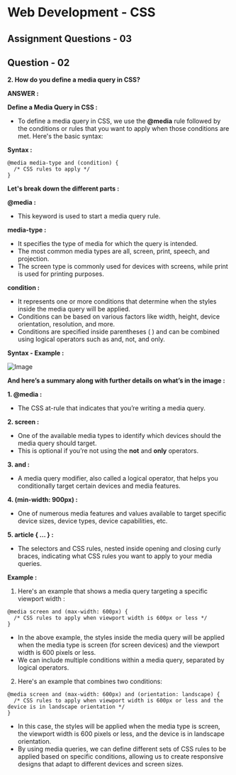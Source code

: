# **Web Development - CSS**
## **Assignment Questions - 03**
## **Question - 02**

**2. How do you define a media query in CSS?**

**ANSWER :**

**Define a Media Query in CSS :**

- To define a media query in CSS, we use the **@media** rule followed by the conditions or rules that you want to apply when those conditions are met. Here's the basic syntax:

**Syntax :**

```
@media media-type and (condition) {
  /* CSS rules to apply */
}
```

**Let's break down the different parts :**

**@media :** 
- This keyword is used to start a media query rule.

**media-type :** 
- It specifies the type of media for which the query is intended. 
- The most common media types are all, screen, print, speech, and projection. 
- The screen type is commonly used for devices with screens, while print is used for printing purposes.

**condition :** 
- It represents one or more conditions that determine when the styles inside the media query will be applied.
- Conditions can be based on various factors like width, height, device orientation, resolution, and more. 
- Conditions are specified inside parentheses ( ) and can be combined using logical operators such as and, not, and only.

**Syntax - Example :**

![Image](https://cdn.hashnode.com/res/hashnode/image/upload/v1680271417207/0beb290b-8ad5-4e32-b7bb-ec1f2eb962d4.png?auto=compress,format&format=webp)

**And here’s a summary along with further details on what’s in the image :**

**1. @media :** 
- The CSS at-rule that indicates that you’re writing a media query.

**2. screen :** 
- One of the available media types to identify which devices should the media query should target. 
- This is optional if you’re not using the **not** and **only** operators.

**3. and :** 
- A media query modifier, also called a logical operator, that helps you conditionally target certain devices and media features.

**4. (min-width: 900px) :** 
- One of numerous media features and values available to target specific device sizes, device types, device capabilities, etc.

**5. article { ... } :** 
- The selectors and CSS rules, nested inside opening and closing curly braces, indicating what CSS rules you want to apply to your media queries.

**Example :**

1. Here's an example that shows a media query targeting a specific viewport width :

```
@media screen and (max-width: 600px) {
  /* CSS rules to apply when viewport width is 600px or less */
}
```
- In the above example, the styles inside the media query will be applied when the media type is screen (for screen devices) and the viewport width is 600 pixels or less.
- We can include multiple conditions within a media query, separated by logical operators. 

2. Here's an example that combines two conditions:

```
@media screen and (max-width: 600px) and (orientation: landscape) {
  /* CSS rules to apply when viewport width is 600px or less and the device is in landscape orientation */
}
```
- In this case, the styles will be applied when the media type is screen, the viewport width is 600 pixels or less, and the device is in landscape orientation.
- By using media queries, we can define different sets of CSS rules to be applied based on specific conditions, allowing us to create responsive designs that adapt to different devices and screen sizes.